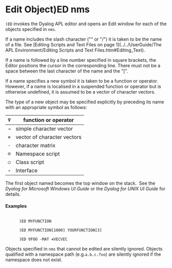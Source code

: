 




<h1 class="heading"><span class="name">Edit Object</span><span class="command">)ED nms</span></h1>

`)ED` invokes the Dyalog APL editor and opens an Edit window for each of the objects specified in `nms`.


If a name includes the slash character  ("\" or "/") it is taken to be the name of a file. See [Editing Scripts and Text Files on page 1](../../UserGuide/The APL Environment/Editing Scripts and Text Files.htm#Editing_Text).


If a name is followed by a line number specified in square brackets, the Editor positions the cursor in the corresponding line. There must not be a space between the last character of the name and the "[".


If a name specifies a new symbol it is taken to be a function or operator.  However, if a name is localised in a suspended function or operator but is otherwise undefined, it is assumed to be a vector of character vectors.




The type of a new object may be specified explicitly by preceding its name with an appropriate symbol as follows:


| `∇` | function or operator |
| --- | ---  |
| `→` | simple character vector |
| `∊` | vector of character vectors |
| `-` | character matrix |
| `⍟` | Namespace script |
| `○` | Class script |
| `∘` | Interface |



The first object named becomes the top window on the stack.  See the *Dyalog for Microsoft Windows UI Guide* or the *Dyalog for UNIX UI Guide* for details.


#### Examples
```apl

      )ED MYFUNCTION

      )ED MYFUNCTION[1000] YOURFUNCTION[3]

      )ED ∇FOO -MAT ∊VECVEC

```


Objects specified in `nms` that cannot be edited are silently ignored. Objects qualified with a namespace path  (e.g.`a.b.c.foo`) are silently ignored if the namespace does not exist.



